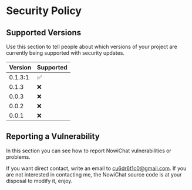 # Security Policy

## Supported Versions

Use this section to tell people about which versions of your project are
currently being supported with security updates.

| Version  | Supported          |
| -------  | ------------------ |
|  0.1.3:1 | :white_check_mark: |
|  0.1.3   | :x: |
|  0.0.3   | :x: |
|  0.0.2   | :x: |
|  0.0.1   | :x: |


## Reporting a Vulnerability

In this section you can see how to report NowiChat vulnerabilities or problems.

If you want direct contact, write an email to cu6dr6t1c0@gmail.com.
If you are not interested in contacting me, the NowiChat source code is at your disposal to modify it, enjoy.

